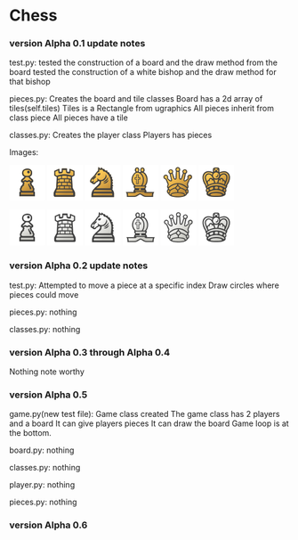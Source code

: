 # Chess
### version Alpha 0.1 update notes
test.py:
tested the construction of a board and the draw method from the board
tested the construction of a white bishop and the draw method for that bishop

pieces.py:
Creates the board and tile classes
Board has a 2d array of tiles(self.tiles)
Tiles is a Rectangle from ugraphics
All pieces inherit from class piece
All pieces have a tile

classes.py:
Creates the player class
Players has pieces

Images:

![alt text](https://github.com/KerneyJ/Chess/blob/v.-Alpha-0.3/Images/BPawn.png "Logo Title Text 1")
![alt text](https://github.com/KerneyJ/Chess/blob/v.-Alpha-0.3/Images/BRook.png "Logo Title Text 1")
![alt text](https://github.com/KerneyJ/Chess/blob/v.-Alpha-0.3/Images/BKnight.png "Logo Title Text 1")
![alt text](https://github.com/KerneyJ/Chess/blob/v.-Alpha-0.3/Images/BBishop.png "Logo Title Text 1")
![alt text](https://github.com/KerneyJ/Chess/blob/v.-Alpha-0.3/Images/BQueen.png "Logo Title Text 1")
![alt text](https://github.com/KerneyJ/Chess/blob/v.-Alpha-0.3/Images/BKing.png "Logo Title Text 1")

![alt text](https://github.com/KerneyJ/Chess/blob/v.-Alpha-0.3/Images/WPawn.png "Logo Title Text 1")
![alt text](https://github.com/KerneyJ/Chess/blob/v.-Alpha-0.3/Images/WRook.png "Logo Title Text 1")
![alt text](https://github.com/KerneyJ/Chess/blob/v.-Alpha-0.3/Images/WKnight.png "Logo Title Text 1")
![alt text](https://github.com/KerneyJ/Chess/blob/v.-Alpha-0.3/Images/WBishop.png "Logo Title Text 1")
![alt text](https://github.com/KerneyJ/Chess/blob/v.-Alpha-0.3/Images/WQueen.png "Logo Title Text 1")
![alt text](https://github.com/KerneyJ/Chess/blob/v.-Alpha-0.3/Images/WKing.png "Logo Title Text 1")

### version Alpha 0.2 update notes
test.py:
Attempted to move a piece at a specific index
Draw circles where pieces could move

pieces.py:
nothing

classes.py:
nothing

### version Alpha 0.3 through Alpha 0.4
Nothing note worthy

### version Alpha 0.5
game.py(new test file):
Game class created
The game class has 2 players and a board
It can give players pieces
It can draw the board
Game loop is at the bottom.

board.py:
nothing

classes.py:
nothing

player.py:
nothing

pieces.py:
nothing

### version Alpha 0.6
